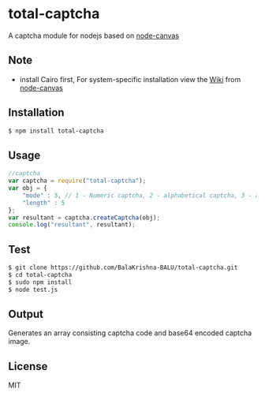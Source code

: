 # total-captcha

A captcha module for nodejs based on [node-canvas](https://www.npmjs.org/package/canvas)

## Note

- install Cairo first, For system-specific installation view the  <a href="https://github.com/LearnBoost/node-canvas/wiki/_pages">Wiki</a> from [node-canvas](https://www.npmjs.org/package/canvas)

## Installation

```bash
$ npm install total-captcha
```

## Usage

```javascript
//captcha 
var captcha = require("total-captcha");
var obj = {
	"mode" : 3, // 1 - Numeric captcha, 2 - alphabetical captcha, 3 - alphanumeric captcha
	"length" : 5
};
var resultant = captcha.createCaptcha(obj);
console.log("resultant", resultant);

```

## Test

```bash
$ git clone https://github.com/BalaKrishna-BALU/total-captcha.git
$ cd total-captcha
$ sudo npm install
$ node test.js
```

## Output

Generates an array consisting captcha code and base64 encoded captcha image.

## License

MIT
